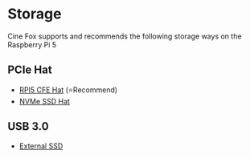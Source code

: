 # Storage

Cine Fox supports and recommends the following storage ways on the Raspberry Pi 5

## PCIe Hat

- [RPI5 CFE Hat](/cfehat) (⭐Recommend)
- [NVMe SSD Hat](/nvme)

## USB 3.0

- [External SSD](/external_ssd)